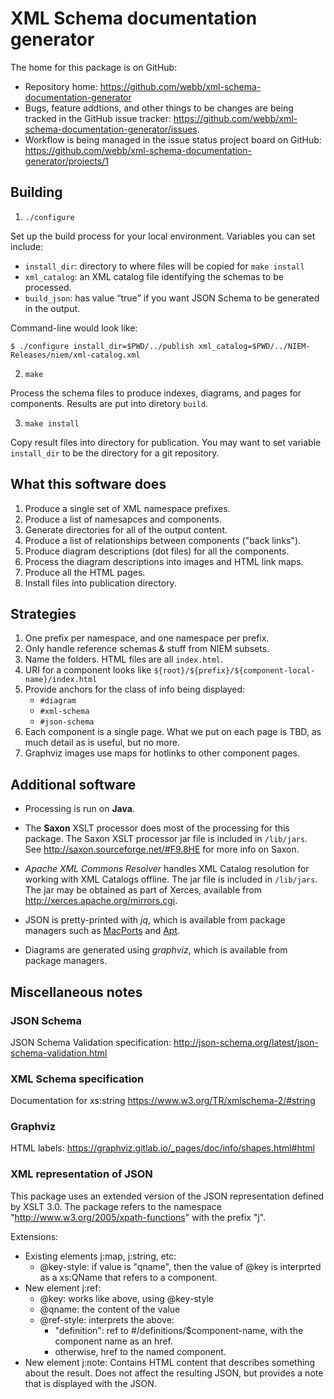 
# XML Schema documentation generator

The home for this package is on GitHub:
- Repository home: <https://github.com/webb/xml-schema-documentation-generator>
- Bugs, feature addtions, and other things to be changes are being tracked in the GitHub issue tracker: <https://github.com/webb/xml-schema-documentation-generator/issues>.
- Workflow is being managed in the issue status project board on GitHub: <https://github.com/webb/xml-schema-documentation-generator/projects/1>


## Building

1. `./configure`

  Set up the build process for your local environment.  Variables you can set include:
  
  * `install_dir`: directory to where files will be copied for `make install`
  * `xml_catalog`: an XML catalog file identifying the schemas to be processed.
  * `build_json`: has value <q>true</q> if you want JSON Schema to be generated in the output.
  
  Command-line would look like:
  
  ```
  $ ./configure install_dir=$PWD/../publish xml_catalog=$PWD/../NIEM-Releases/niem/xml-catalog.xml
  ```

2. `make`

  Process the schema files to produce indexes, diagrams, and pages for
  components. Results are put into diretory `build`.

3. `make install`

  Copy result files into directory for publication. You may want to set variable
  `install_dir` to be the directory for a git repository.

## What this software does

1. Produce a single set of XML namespace prefixes.
1. Produce a list of namesapces and components.
1. Generate directories for all of the output content.
1. Produce a list of relationships between components ("back links").
1. Produce diagram descriptions (dot files) for all the components.
1. Process the diagram descriptions into images and HTML link maps.
1. Produce all the HTML pages.
1. Install files into publication directory.

## Strategies

1. One prefix per namespace, and one namespace per prefix.
1. Only handle reference schemas & stuff from NIEM subsets.
1. Name the folders. HTML files are all `index.html`.
1. URI for a component looks like `${root}/${prefix}/${component-local-name}/index.html`
1. Provide anchors for the class of info being displayed:
    - `#diagram`
    - `#xml-schema`
    - `#json-schema`
1. Each component is a single page. What we put on each page is TBD, as much detail as is useful, but no more.
1. Graphviz images use maps for hotlinks to other component pages.

## Additional software

- Processing is run on **Java**.

- The **Saxon** XSLT processor does most of the processing for this package. The
  Saxon XSLT processor jar file is included in `/lib/jars`. See
  <http://saxon.sourceforge.net/#F9.8HE> for more info on Saxon.

- *Apache XML Commons Resolver* handles XML Catalog resolution for working with
   XML Catalogs offline. The jar file is included in `/lib/jars`. The jar may be
   obtained as part of Xerces, available from
   <http://xerces.apache.org/mirrors.cgi>.

- JSON is pretty-printed with *jq*, which is available from package
   managers such as [MacPorts](https://www.macports.org) and
   [Apt](https://wiki.debian.org/Apt).

- Diagrams are generated using *graphviz*, which is available from package
  managers.

## Miscellaneous notes

### JSON Schema

JSON Schema Validation specification: <http://json-schema.org/latest/json-schema-validation.html>

### XML Schema specification

Documentation for xs:string <https://www.w3.org/TR/xmlschema-2/#string>

### Graphviz

HTML labels: <https://graphviz.gitlab.io/_pages/doc/info/shapes.html#html>

### XML representation of JSON

This package uses an extended version of the JSON representation defined by XSLT 3.0. The package refers to the namespace "http://www.w3.org/2005/xpath-functions" with the prefix "j".

Extensions:

* Existing elements j:map, j:string, etc:
  * @key-style: if value is "qname", then the value of @key is interprted as a
    xs:QName that refers to a component.
* New element j:ref:
  * @key: works like above, using @key-style
  * @qname: the content of the value
  * @ref-style: interprets the above:
    - "definition": ref to #/definitions/$component-name, with the component name as an href.
    - otherwise, href to the named component.
* New element j:note: Contains HTML content that describes something about the result. Does not affect the resulting JSON, but provides a note that is displayed with the JSON.
